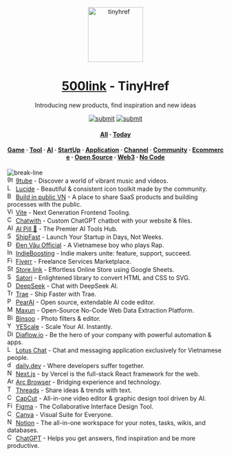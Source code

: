 <div align="center"><a target="_blank" href="https://tinyhref.com"><img src="https://i.imgur.com/cY13Vvb.png" height="128" alt="tinyhref"/></a></div>
<h1 align="center"><a target="_blank" href="https://500link.com">500link</a> - TinyHref</h1>
<p align="center">Introducing new products, find inspiration and new ideas</p>

<div align="center"><a target="_blank" href="https://500link.com/submit"><img src="https://img.shields.io/badge/Submit-c32769.svg?style=flat" alt="submit"/></a>
<a target="_blank" href="https://x.com/intent/follow?screen_name=tinyhref"><img src="https://img.shields.io/twitter/follow/tinyhref" alt="submit"/></a></div>

<h4 align="center"><a target="_blank" href="https://500link.com/launch/all">All</a> · <a target="_blank" href="https://500link.com/launch/today">Today</a></h4>

<h4 align="center"><a target="_blank" href="https://500link.com/launch/game">Game</a> · <a target="_blank" href="https://500link.com/launch/tool">Tool</a> · <a target="_blank" href="https://500link.com/launch/ai">AI</a> · <a target="_blank" href="https://500link.com/launch/startup">StartUp</a> · <a target="_blank" href="https://500link.com/launch/application">Application</a> · <a target="_blank" href="https://500link.com/launch/channel">Channel</a> · <a target="_blank" href="https://500link.com/launch/community">Community</a> · <a target="_blank" href="https://500link.com/launch/ecommerce">Ecommerce</a> · <a target="_blank" href="https://500link.com/launch/open-source">Open Source</a> · <a target="_blank" href="https://500link.com/launch/web3">Web3</a> · <a target="_blank" href="https://500link.com/launch/no-code">No Code</a></h4>

<img src="https://i.imgur.com/waxVImv.png" alt="break-line"/>

<div><img width="16" src="https://i.imgur.com/Pqj8dET.jpeg" alt="9tube"/> <a target="_blank" href="https://500link.com/9tube">9tube</a> - Discover a world of vibrant music and videos.</div>
<div><img width="16" src="https://i.imgur.com/bSzj8jI.png" alt="Lucide"/> <a target="_blank" href="https://500link.com/lucide">Lucide</a> - Beautiful &amp; consistent icon toolkit made by the community.</div>
<div><img width="16" src="https://i.imgur.com/bPJcYuZ.jpeg" alt="Build in public VN"/> <a target="_blank" href="https://500link.com/buildinpublicvn">Build in public VN</a> - A place to share SaaS products and building processes with the public.</div>
<div><img width="16" src="https://i.imgur.com/YU7Z25D.png" alt="Vite"/> <a target="_blank" href="https://500link.com/vite">Vite</a> - Next Generation Frontend Tooling.</div>
<div><img width="16" src="https://i.imgur.com/u8m14nY.png" alt="Chatwith"/> <a target="_blank" href="https://500link.com/chatwith">Chatwith</a> - Custom ChatGPT chatbot with your website &amp; files.</div>
<div><img width="16" src="https://i.imgur.com/4gPkxSI.png" alt="AI Pill 💊"/> <a target="_blank" href="https://500link.com/aipill">AI Pill 💊</a> - The Premier AI Tools Hub.</div>
<div><img width="16" src="https://i.imgur.com/ccSc5TM.png" alt="ShipFast"/> <a target="_blank" href="https://500link.com/shipfast">ShipFast</a> - Launch Your Startup in Days, Not Weeks.</div>
<div><img width="16" src="https://i.imgur.com/TZ7x9Ag.jpeg" alt="Đen Vâu Official"/> <a target="_blank" href="https://500link.com/denvau">Đen Vâu Official</a> - A Vietnamese boy who plays Rap.</div>
<div><img width="16" src="https://i.imgur.com/Ct2G0eR.jpeg" alt="IndieBoosting"/> <a target="_blank" href="https://500link.com/indieboosting">IndieBoosting</a> - Indie makers unite: feature, support, succeed.</div>
<div><img width="16" src="https://i.imgur.com/Zf5p3Hk.png" alt="Fiverr"/> <a target="_blank" href="https://500link.com/fiverr">Fiverr</a> - Freelance Services Marketplace.</div>
<div><img width="16" src="https://i.imgur.com/lLFqx34.png" alt="Store.link"/> <a target="_blank" href="https://500link.com/store.link">Store.link</a> - Effortless Online Store using Google Sheets.</div>
<div><img width="16" src="https://i.imgur.com/SjjBGUT.png" alt="Satori"/> <a target="_blank" href="https://500link.com/satori">Satori</a> - Enlightened library to convert HTML and CSS to SVG.</div>
<div><img width="16" src="https://i.imgur.com/ebTW2Oq.png" alt="DeepSeek"/> <a target="_blank" href="https://500link.com/deepseek">DeepSeek</a> - Chat with DeepSeek AI.</div>
<div><img width="16" src="https://i.imgur.com/YTMBMXC.png" alt="Trae"/> <a target="_blank" href="https://500link.com/trae">Trae</a> - Ship Faster with Trae.</div>
<div><img width="16" src="https://i.imgur.com/tal6wNl.png" alt="PearAI"/> <a target="_blank" href="https://500link.com/pearai">PearAI</a> - Open source, extendable AI code editor.</div>
<div><img width="16" src="https://i.imgur.com/umJB5tM.png" alt="Maxun"/> <a target="_blank" href="https://500link.com/maxun">Maxun</a> - Open-Source No-Code Web Data Extraction Platform.</div>
<div><img width="16" src="https://i.imgur.com/GtwsHvB.jpeg" alt="Binsoo"/> <a target="_blank" href="https://500link.com/binsoo">Binsoo</a> - Photo filters &amp; editor.</div>
<div><img width="16" src="https://i.imgur.com/gpoybl3.jpeg" alt="YEScale"/> <a target="_blank" href="https://500link.com/yescale">YEScale</a> - Scale Your AI. Instantly.</div>
<div><img width="16" src="https://i.imgur.com/BU156hf.gif" alt="Diaflow.io"/> <a target="_blank" href="https://500link.com/diaflow">Diaflow.io</a> - Be the hero of your company with powerful automation &amp; apps.</div>
<div><img width="16" src="https://i.imgur.com/Imzg8Lv.png" alt="Lotus Chat"/> <a target="_blank" href="https://500link.com/lotuschat">Lotus Chat</a> - Chat and messaging application exclusively for Vietnamese people.</div>
<div><img width="16" src="https://i.imgur.com/G1IX8Cd.png" alt="daily.dev"/> <a target="_blank" href="https://500link.com/daily-dev">daily.dev</a> - Where developers suffer together.</div>
<div><img width="16" src="https://i.imgur.com/cAeBStc.png" alt="Next.js"/> <a target="_blank" href="https://500link.com/nextjs">Next.js</a> - by Vercel is the full-stack React framework for the web.</div>
<div><img width="16" src="https://i.imgur.com/LRHxdYd.jpeg" alt="Arc Browser"/> <a target="_blank" href="https://500link.com/arc-browser">Arc Browser</a> - Bridging experience and technology.</div>
<div><img width="16" src="https://i.imgur.com/IBPDttk.png" alt="Threads"/> <a target="_blank" href="https://500link.com/threads">Threads</a> - Share ideas &amp; trends with text.</div>
<div><img width="16" src="https://i.imgur.com/flNuwaP.png" alt="CapCut"/> <a target="_blank" href="https://500link.com/capcut">CapCut</a> - All-in-one video editor &amp; graphic design tool driven by AI.</div>
<div><img width="16" src="https://i.imgur.com/25mnkzJ.png" alt="Figma"/> <a target="_blank" href="https://500link.com/figma">Figma</a> - The Collaborative Interface Design Tool.</div>
<div><img width="16" src="https://i.imgur.com/DCXLu8x.jpeg" alt="Canva"/> <a target="_blank" href="https://500link.com/canva">Canva</a> - Visual Suite for Everyone.</div>
<div><img width="16" src="https://i.imgur.com/u8dRWfg.png" alt="Notion"/> <a target="_blank" href="https://500link.com/notion">Notion</a> - The all-in-one workspace for your notes, tasks, wikis, and databases.</div>
<div><img width="16" src="https://i.imgur.com/vKddPK2.png" alt="ChatGPT"/> <a target="_blank" href="https://500link.com/chatgpt">ChatGPT</a> - Helps you get answers, find inspiration and be more productive.</div>

